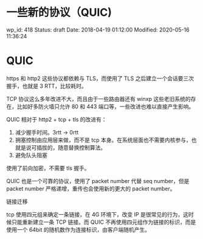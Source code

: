 # 一些新的协议（QUIC)


wp_id: 418
Status: draft
Date: 2018-04-19 01:12:00
Modified: 2020-05-16 11:36:24


# QUIC

https 和 http2 这些协议都依赖与 TLS，而使用了 TLS 之后建立一个会话要三次握手，也就是 3 RTT，比较耗时。

TCP 协议这么多年改进不大，而且由于一些路由器还有 winxp 这些老旧系统的存在，比如好多防火墙只允许 80 和 443 端口等，一些改进也难以直接产生影响。

QUIC 相对于 http2 + tcp + tls 的改进有：

1. 减少握手时间。3rtt -> 0rtt
2. 拥塞控制由应用层来做，而不是 tcp 本身。在系统层面也不需要内核参与，也就是说可插拔的，随意替换控制算法。
3. 避免队头阻塞

使用了前向加密，不需要 tls 握手。

QUIC 也是一个可靠的协议，使用了 packet number 代替 seq number，但是 packet number 严格递增，重传也会使用新的更大的 packet number。

链接迁移

tcp 使用四元组来确定一条链接，在 4G 环境下，改变 IP 是很常见的行为，这时候只能重新建立一条 TCP 链接。而 QUIC 不再使用四元组作为链接的标识，而是使用一个 64bit 的随机数作为连接标识，由客户端随机产生。